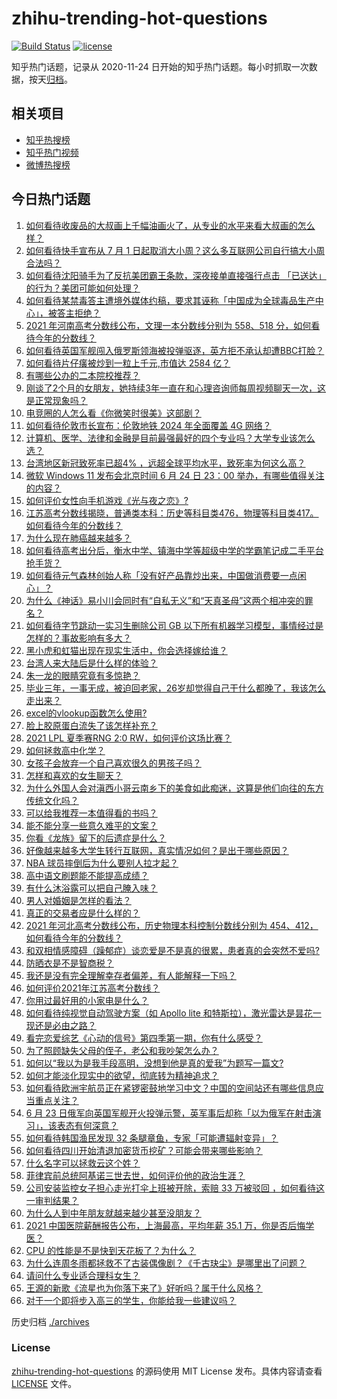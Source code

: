 # zhihu-trending-hot-questions

[![Build Status](https://github.com/justjavac/zhihu-trending-hot-questions/workflows/ci/badge.svg?branch=master)](https://github.com/justjavac/zhihu-trending-hot-questions/actions)
[![license](https://img.shields.io/github/license/justjavac/zhihu-trending-hot-questions)](https://github.com/justjavac/zhihu-trending-hot-questions/blob/master/LICENSE)

知乎热门话题，记录从 2020-11-24 日开始的知乎热门话题。每小时抓取一次数据，按天[归档](./archives)。

## 相关项目

- [知乎热搜榜](https://github.com/justjavac/zhihu-trending-top-search)
- [知乎热门视频](https://github.com/justjavac/zhihu-trending-hot-video)
- [微博热搜榜](https://github.com/justjavac/weibo-trending-hot-search)

## 今日热门话题

<!-- BEGIN -->
<!-- 最后更新时间 Fri Jun 25 2021 07:02:02 GMT+0800 (China Standard Time) -->

1. [如何看待收废品的大叔画上千幅油画火了，从专业的水平来看大叔画的怎么样？](https://www.zhihu.com/question/466839329)
2. [如何看待快手宣布从 7 月 1
   日起取消大小周？这么多互联网公司自行搞大小周合法吗？](https://www.zhihu.com/question/467143015)
3. [如何看待沈阳骑手为了反抗美团霸王条款，深夜接单直接强行点击
   「已送达」的行为？美团可能如何处理？](https://www.zhihu.com/question/465982752)
4. [如何看待某禁毒答主遭境外媒体约稿，要求其诬称「中国成为全球毒品生产中心」，被答主拒绝？](https://www.zhihu.com/question/466660263)
5. [2021 年河南高考分数线公布，文理一本分数线分别为 558、518
   分，如何看待今年的分数线？](https://www.zhihu.com/question/466845813)
6. [如何看待英国军舰闯入俄罗斯领海被投弹驱逐，英方拒不承认却遭BBC打脸？](https://www.zhihu.com/question/466996777)
7. [如何看待片仔癀被炒到一粒上千元,市值达 2584 亿？](https://www.zhihu.com/question/466984445)
8. [有哪些公办的二本院校推荐？](https://www.zhihu.com/question/407123693)
9. [刚谈了2个月的女朋友，她持续3年一直在和心理咨询师每周视频聊天一次，这是正常现象吗？](https://www.zhihu.com/question/466758235)
10. [电竞圈的人怎么看《你微笑时很美》这部剧？](https://www.zhihu.com/question/466744188)
11. [如何看待伦敦市长宣布：伦敦地铁 2024 年全面覆盖 4G
    网络？](https://www.zhihu.com/question/466979963)
12. [计算机、医学、法律和金融是目前最强最好的四个专业吗？大学专业该怎么选？](https://www.zhihu.com/question/458947942)
13. [台湾地区新冠致死率已超4%
    ，远超全球平均水平，致死率为何这么高？](https://www.zhihu.com/question/466839287)
14. [微软 Windows 11 发布会北京时间 6 月 24 日 23：00
    举办，有哪些值得关注的内容？](https://www.zhihu.com/question/466505839)
15. [如何评价女性向手机游戏《光与夜之恋》?](https://www.zhihu.com/question/464964538)
16. [江苏高考分数线揭晓，普通类本科：历史等科目类476，物理等科目类417。如何看待今年的分数线？](https://www.zhihu.com/question/467115094)
17. [为什么现在肺癌越来越多？](https://www.zhihu.com/question/454025025)
18. [如何看待高考出分后，衡水中学、镇海中学等超级中学的学霸笔记成二手平台抢手货？](https://www.zhihu.com/question/467025412)
19. [如何看待元气森林创始人称「没有好产品靠炒出来，中国做消费要一点闲心」？](https://www.zhihu.com/question/467016021)
20. [为什么《神话》易小川会同时有“自私无义”和“天真圣母”这两个相冲突的罪名？](https://www.zhihu.com/question/465013423)
21. [如何看待字节跳动一实习生删除公司 GB
    以下所有机器学习模型，事情经过是怎样的？事故影响有多大？](https://www.zhihu.com/question/466656197)
22. [黑小虎和虹猫出现在现实生活中，你会选择嫁给谁？](https://www.zhihu.com/question/403110937)
23. [台湾人来大陆后是什么样的体验？](https://www.zhihu.com/question/403879552)
24. [朱一龙的眼睛究竟有多惊艳？](https://www.zhihu.com/question/288618450)
25. [毕业三年，一事无成，被迫回老家，26岁却觉得自己干什么都晚了，我该怎么走出来？](https://www.zhihu.com/question/302335564)
26. [excel的vlookup函数怎么使用?](https://www.zhihu.com/question/29178585)
27. [脸上胶原蛋白流失了该怎样补充？](https://www.zhihu.com/question/325891357)
28. [2021 LPL 夏季赛RNG 2:0 RW，如何评价这场比赛？](https://www.zhihu.com/question/467100639)
29. [如何拯救高中化学？](https://www.zhihu.com/question/283418172)
30. [女孩子会放弃一个自己喜欢很久的男孩子吗？](https://www.zhihu.com/question/464730953)
31. [怎样和喜欢的女生聊天？](https://www.zhihu.com/question/269469147)
32. [为什么外国人会对滇西小哥云南乡下的美食如此痴迷，这算是他们向往的东方传统文化吗？](https://www.zhihu.com/question/466627104)
33. [可以给我推荐一本值得看的书吗？](https://www.zhihu.com/question/462477409)
34. [能不能分享一些意久难平的文案？](https://www.zhihu.com/question/461769273)
35. [你看《龙族》留下的后遗症是什么？](https://www.zhihu.com/question/423464810)
36. [好像越来越多大学生转行互联网，真实情况如何？是出于哪些原因？](https://www.zhihu.com/question/459260995)
37. [NBA 球员摔倒后为什么要别人拉才起？](https://www.zhihu.com/question/20245636)
38. [高中语文刷题能不能提高成绩？](https://www.zhihu.com/question/37301560)
39. [有什么沐浴露可以把自己腌入味？](https://www.zhihu.com/question/48929487)
40. [男人对婚姻是怎样的看法？](https://www.zhihu.com/question/457019241)
41. [真正的交易者应是什么样的？](https://www.zhihu.com/question/466421913)
42. [2021 年河北高考分数线公布，历史物理本科控制分数线分别为
    454、412，如何看待今年的分数线？](https://www.zhihu.com/question/466845912)
43. [和双相情感障碍（躁郁症）谈恋爱是不是真的很累，患者真的会突然不爱吗?](https://www.zhihu.com/question/270408098)
44. [防晒衣是不是智商税？](https://www.zhihu.com/question/398086368)
45. [我还是没有完全理解幸存者偏差，有人能解释一下吗？](https://www.zhihu.com/question/466663677)
46. [如何评价2021年江苏高考分数线？](https://www.zhihu.com/question/467116422)
47. [你用过最好用的小家电是什么？](https://www.zhihu.com/question/455984065)
48. [如何看待纯视觉自动驾驶方案（如 Apollo lite
    和特斯拉），激光雷达是昙花一现还是必由之路？](https://www.zhihu.com/question/466297901)
49. [看完恋爱综艺《心动的信号》第四季第一期，你有什么感受？](https://www.zhihu.com/question/466811742)
50. [为了照顾缺失父母的侄子，老公和我吵架怎么办？](https://www.zhihu.com/question/466965270)
51. [如何以“我以为是我手段高明，没想到他是真的爱我”为题写一篇文?](https://www.zhihu.com/question/466644698)
52. [如何才能淡化现实中的欲望，彻底转为精神追求？](https://www.zhihu.com/question/462735317)
53. [如何看待欧洲宇航员正在紧锣密鼓地学习中文？中国的空间站还有哪些信息应当重点关注？](https://www.zhihu.com/question/466521697)
54. [6 月 23
    日俄军向英国军舰开火投弹示警，英军事后却称「以为俄军在射击演习」，该表态有何深意？](https://www.zhihu.com/question/466882658)
55. [如何看待韩国渔民发现 32 条腿章鱼，专家「可能遭辐射变异」？](https://www.zhihu.com/question/466878537)
56. [如何看待四川开始清退加密货币挖矿？可能会带来哪些影响？](https://www.zhihu.com/question/466079044)
57. [什么名字可以拯救云这个姓？](https://www.zhihu.com/question/374976506)
58. [菲律宾前总统阿基诺三世去世，如何评价他的政治生涯？](https://www.zhihu.com/question/467004815)
59. [公司安装监控女子担心走光打伞上班被开除，索赔 33 万被驳回
    ，如何看待这一审判结果？](https://www.zhihu.com/question/466782388)
60. [为什么人到中年朋友就越来越少甚至没朋友？](https://www.zhihu.com/question/365256729)
61. [2021 中国医院薪酬报告公布，上海最高，平均年薪 35.1
    万，你是否后悔学医？](https://www.zhihu.com/question/466745043)
62. [CPU 的性能是不是快到天花板了？为什么？](https://www.zhihu.com/question/376567574)
63. [为什么连周冬雨都拯救不了古装偶像剧？《千古玦尘》是哪里出了问题？](https://www.zhihu.com/question/465674599)
64. [请问什么专业适合理科女生？](https://www.zhihu.com/question/453285867)
65. [王源的新歌《流星也为你落下来了》好听吗？属于什么风格？](https://www.zhihu.com/question/465486549)
66. [对于一个即将步入高三的学生，你能给我一些建议吗？](https://www.zhihu.com/question/463306680)

<!-- END -->

历史归档 [./archives](./archives)

### License

[zhihu-trending-hot-questions](https://github.com/justjavac/zhihu-trending-hot-questions)
的源码使用 MIT License 发布。具体内容请查看 [LICENSE](./LICENSE) 文件。
